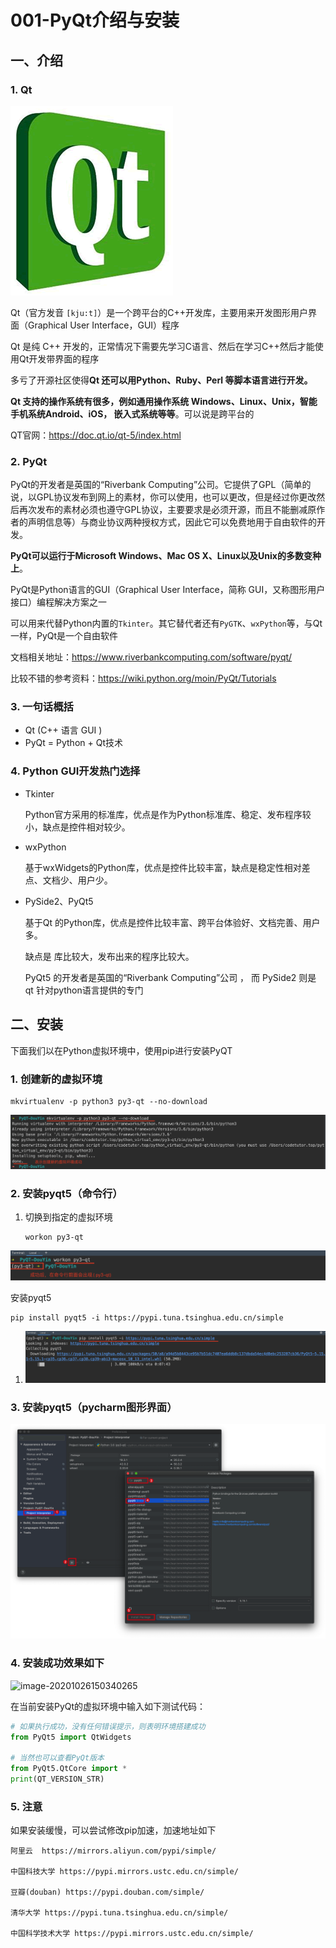 # 001-PyQt介绍与安装

## 一、介绍

### 1. Qt

![Qt 是什么](PyQt介绍与安装.assets/1-1Z52Q60303101.gif)

Qt（官方发音 `[kju:t]`）是一个跨平台的C++开发库，主要用来开发图形用户界面（Graphical User Interface，GUI）程序

Qt 是纯 C++ 开发的，正常情况下需要先学习C语言、然后在学习C++然后才能使用Qt开发带界面的程序

多亏了开源社区使得**Qt 还可以用Python、Ruby、Perl 等脚本语言进行开发。**

**Qt 支持的操作系统有很多，例如通用操作系统 Windows、Linux、Unix，智能手机系统Android、iOS， 嵌入式系统等等**。可以说是跨平台的

QT官网：https://doc.qt.io/qt-5/index.html

### 2. PyQt

PyQt的开发者是英国的“Riverbank  Computing”公司。它提供了GPL（简单的说，以GPL协议发布到网上的素材，你可以使用，也可以更改，但是经过你更改然后再次发布的素材必须也遵守GPL协议，主要要求是必须开源，而且不能删减原作者的声明信息等）与商业协议两种授权方式，因此它可以免费地用于自由软件的开发。

**PyQt可以运行于Microsoft Windows、Mac OS X、Linux以及Unix的多数变种上**。

PyQt是Python语言的GUI（Graphical User Interface，简称 GUI，又称图形用户接口）编程解决方案之一

可以用来代替Python内置的`Tkinter`。其它替代者还有`PyGTK`、`wxPython`等，与Qt一样，PyQt是一个自由软件

文档相关地址：https://www.riverbankcomputing.com/software/pyqt/

比较不错的参考资料：https://wiki.python.org/moin/PyQt/Tutorials

### 3. 一句话概括

- Qt (C++ 语言 GUI  )
- PyQt =  Python  +  Qt技术

### 4. Python GUI开发热门选择

- Tkinter

  Python官方采用的标准库，优点是作为Python标准库、稳定、发布程序较小，缺点是控件相对较少。

- wxPython

  基于wxWidgets的Python库，优点是控件比较丰富，缺点是稳定性相对差点、文档少、用户少。

- PySide2、PyQt5 

  基于Qt 的Python库，优点是控件比较丰富、跨平台体验好、文档完善、用户多。

  缺点是 库比较大，发布出来的程序比较大。

  PyQt5 的开发者是英国的“Riverbank Computing”公司  ， 而 PySide2 则是 qt 针对python语言提供的专门

## 二、安装

下面我们以在Python虚拟环境中，使用pip进行安装PyQT

### 1. 创建新的虚拟环境

```
mkvirtualenv -p python3 py3-qt --no-download
```

![image-20201026145031213](PyQt介绍与安装.assets/image-20201026145031213.png)

### 2. 安装pyqt5（命令行）

1. 切换到指定的虚拟环境

   ```
   workon py3-qt
   ```

![image-20201026145150218](PyQt介绍与安装.assets/image-20201026145150218.png)

安装pyqt5

```
pip install pyqt5 -i https://pypi.tuna.tsinghua.edu.cn/simple
```

1. ![image-20201026145249845](PyQt介绍与安装.assets/image-20201026145249845.png)

### 3. 安装pyqt5（pycharm图形界面）

![image-20201026150007316](PyQt介绍与安装.assets/image-20201026150007316.png)

### 4. 安装成功效果如下

![image-20201026150340265](https://doc.itprojects.cn/0001.zhishi/python.0008.pyqt5rumen/assets/image-20201026150340265.png)

在当前安装PyQt的虚拟环境中输入如下测试代码：

```python
# 如果执行成功，没有任何错误提示，则表明环境搭建成功
from PyQt5 import QtWidgets

# 当然也可以查看PyQt版本
from PyQt5.QtCore import *
print(QT_VERSION_STR)
```

### 5. 注意

如果安装缓慢，可以尝试修改pip加速，加速地址如下

```
阿里云  https://mirrors.aliyun.com/pypi/simple/

中国科技大学 https://pypi.mirrors.ustc.edu.cn/simple/

豆瓣(douban) https://pypi.douban.com/simple/

清华大学 https://pypi.tuna.tsinghua.edu.cn/simple/

中国科学技术大学 https://pypi.mirrors.ustc.edu.cn/simple/
```